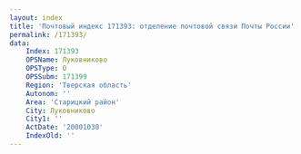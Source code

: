 ```yaml
---
layout: index
title: 'Почтовый индекс 171393: отделение почтовой связи Почты России'
permalink: /171393/
data:
    Index: 171393
    OPSName: Луковниково
    OPSType: О
    OPSSubm: 171399
    Region: 'Тверская область'
    Autonom: ''
    Area: 'Старицкий район'
    City: Луковниково
    City1: ''
    ActDate: '20001030'
    IndexOld: ''
---
```

